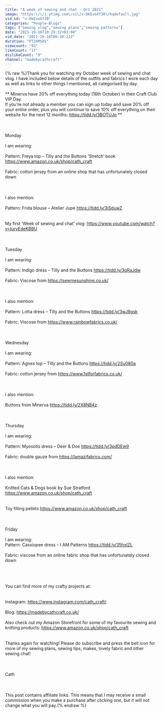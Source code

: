 ```yaml
---
title: "A week of sewing and chat - Oct 2021"
image: "https:\/\/i.ytimg.com\/vi\/v-0kEvoXf30\/hqdefault.jpg"
vid_id: "v-0kEvoXf30"
categories: "People-Blogs"
tags: ["Sewing vlog","sewing plans","sewing patterns"]
date: "2021-10-16T10:29:32+03:00"
vid_date: "2021-10-16T06:36:22Z"
duration: "PT34M58S"
viewcount: "93"
likeCount: "17"
dislikeCount: "0"
channel: "madebycathcraft"
---
```

{% raw %}Thank you for watching my October week of sewing and chat vlog.  I have included below details of the outfits and fabrics I wore each day as well as links to other things I mentioned, all categorised by day.<br /><br />** Minerva have 20% off everything today (16th October) in their Craft Club VIP Day.<br />If you’re not already a member you can sign up today and save 20% off your entire order, plus you will continue to save 10% off everything on their website for the next 12 months: <a rel="nofollow" target="blank" href="https://tidd.ly/3BOTUJp">https://tidd.ly/3BOTUJp</a> **<br /><br /><br /><br />Monday<br /><br />I am wearing:<br /><br />Pattern: Freya top – Tilly and the Buttons ‘Stretch’ book <a rel="nofollow" target="blank" href="https://www.amazon.co.uk/shop/cath_craft">https://www.amazon.co.uk/shop/cath_craft</a><br /><br />Fabric: cotton jersey from an online shop that has unfortunately closed down<br /><br /><br /><br />I also mention:<br /><br />Pattern: Frida blouse – Atelier Jupe <a rel="nofollow" target="blank" href="https://tidd.ly/3iSduwZ">https://tidd.ly/3iSduwZ</a><br /><br /><br />My first ‘Week of sewing and chat’ vlog: <a rel="nofollow" target="blank" href="https://www.youtube.com/watch?v=IuryEdeKBBU">https://www.youtube.com/watch?v=IuryEdeKBBU</a><br /><br /><br /><br />Tuesday<br /><br />I am wearing: <br /><br />Pattern: Indigo dress – Tilly and the Buttons <a rel="nofollow" target="blank" href="https://tidd.ly/3gRaJdw">https://tidd.ly/3gRaJdw</a><br /><br />Fabric: Viscose from <a rel="nofollow" target="blank" href="https://sewmesunshine.co.uk/">https://sewmesunshine.co.uk/</a><br /><br /><br /><br />I also mention:<br /><br />Pattern: Lotta dress – Tilly and the Buttons <a rel="nofollow" target="blank" href="https://tidd.ly/3wJ8gsk">https://tidd.ly/3wJ8gsk</a><br /><br />Fabric: Viscose from <a rel="nofollow" target="blank" href="https://www.rainbowfabrics.co.uk/">https://www.rainbowfabrics.co.uk/</a><br /><br /><br /><br />Wednesday<br /><br />I am wearing:<br /><br />Pattern: Agnes top – Tilly and the Buttons <a rel="nofollow" target="blank" href="https://tidd.ly/2Su080a">https://tidd.ly/2Su080a</a><br /><br />Fabric: cotton jersey from <a rel="nofollow" target="blank" href="https://www.1stforfabrics.co.uk/">https://www.1stforfabrics.co.uk/</a><br /><br /><br /><br />I also mention:<br /><br />Buttons from Minerva <a rel="nofollow" target="blank" href="https://tidd.ly/2X8NB4z">https://tidd.ly/2X8NB4z</a><br /><br /><br /><br />Thursday<br /><br />I am wearing:<br /><br />Pattern: Myosotis dress – Deer &amp; Doe <a rel="nofollow" target="blank" href="https://tidd.ly/3pdDEw9">https://tidd.ly/3pdDEw9</a><br /><br />Fabric: double gauze from <a rel="nofollow" target="blank" href="https://lamazifabrics.com/">https://lamazifabrics.com/</a><br /><br /><br /><br />I also mention:<br /><br />Knitted Cats &amp; Dogs book by Sue Stratford <a rel="nofollow" target="blank" href="https://www.amazon.co.uk/shop/cath_craft">https://www.amazon.co.uk/shop/cath_craft</a><br /><br /><br />Toy filling pellets <a rel="nofollow" target="blank" href="https://www.amazon.co.uk/shop/cath_craft">https://www.amazon.co.uk/shop/cath_craft</a><br /><br /><br /><br />Friday<br /><br />I am wearing: <br />Pattern: Cassiopee dress – I AM Patterns <a rel="nofollow" target="blank" href="https://tidd.ly/35hxIZL">https://tidd.ly/35hxIZL</a><br /><br />Fabric: viscose from an online fabric shop that has unfortunately closed down<br /><br /><br /><br /><br />You can find more of my crafty projects at:<br /><br /><br />Instagram: <a rel="nofollow" target="blank" href="https://www.instagram.com/cath_craft/">https://www.instagram.com/cath_craft/</a><br /><br />Blog: <a rel="nofollow" target="blank" href="https://madebycathcraft.co.uk/">https://madebycathcraft.co.uk/</a><br /><br />Also check out my Amazon Storefront for some of my favourite sewing and knitting products: <a rel="nofollow" target="blank" href="https://www.amazon.co.uk/shop/cath_craft">https://www.amazon.co.uk/shop/cath_craft</a><br /><br /><br />Thanks again for watching! Please do subscribe and press the bell icon for more of my sewing plans, sewing tips, makes, lovely fabric and other sewing chat! <br /><br /><br /><br />Cath <br /><br /><br /><br />This post contains affiliate links. This means that I may receive a small commission when you make a purchase after clicking one, but it will not change what you will pay.{% endraw %}
